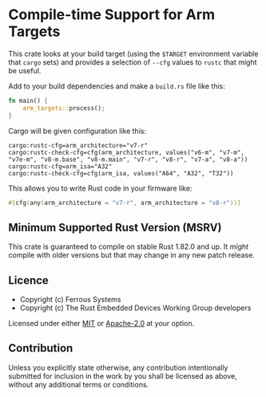 # Compile-time Support for Arm Targets

This crate looks at your build target (using the `$TARGET` environment variable
that `cargo` sets) and provides a selection of `--cfg` values to `rustc` that
might be useful.

Add to your build dependencies and make a `build.rs` file like this:

```rust
fn main() {
    arm_targets::process();
}
```

Cargo will be given configuration like this:

```text
cargo:rustc-cfg=arm_architecture="v7-r"
cargo:rustc-check-cfg=cfg(arm_architecture, values("v6-m", "v7-m", "v7e-m", "v8-m.base", "v8-m.main", "v7-r", "v8-r", "v7-a", "v8-a"))
cargo:rustc-cfg=arm_isa="A32"
cargo:rustc-check-cfg=cfg(arm_isa, values("A64", "A32", "T32"))
```

This allows you to write Rust code in your firmware like:

```rust
#[cfg(any(arm_architecture = "v7-r", arm_architecture = "v8-r"))]
```

## Minimum Supported Rust Version (MSRV)

This crate is guaranteed to compile on stable Rust 1.82.0 and up. It *might*
compile with older versions but that may change in any new patch release.

## Licence

* Copyright (c) Ferrous Systems
* Copyright (c) The Rust Embedded Devices Working Group developers

Licensed under either [MIT](./LICENSE-MIT) or [Apache-2.0](./LICENSE-APACHE) at
your option.

## Contribution

Unless you explicitly state otherwise, any contribution intentionally submitted
for inclusion in the work by you shall be licensed as above, without any
additional terms or conditions.
